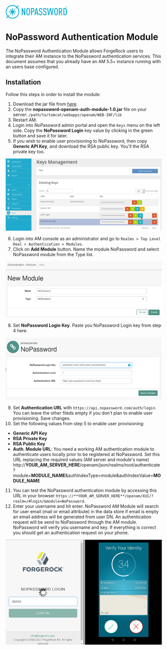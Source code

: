 ![image alt text](/images/nopassword_logo.png)

# NoPassword Authentication Module

The NoPassword Authentication Module allows ForgeRock users to integrate their AM instance to the NoPassword authentication services.
This document assumes that you already have an AM 5.5+ instance running with an users base configured.

## Installation

Follow this steps in order to install the module:

1. Download the jar file from [here](target/nopassword-openam-auth-module-1.0.zip).
2. Copy the **nopassword-openam-auth-module-1.0.jar** file on your server: `/path/to/tomcat/webapps/openam/WEB-INF/lib`
3. Restart AM.
4. Login into NoPassword admin portal and open the `Keys` menu on the left side. Copy the **NoPassword Login** key value by clicking in the green button and save it for later.
5. If you wish to enable user provisioning to NoPassword, then copy **Generic API Key**, and download the RSA public key. You'll the RSA private key too.

![image alt text](/images/api_key.png)

6. Login into AM console as an administrator and go to `Realms > Top Level Real > Authentication > Modules`.
7. Click on **Add Module** button. Name the module NoPassword and select NoPassword module from the Type list.

![image](/images/add_module_1.png)

8. Set **NoPassword Login Key**. Paste you NoPassword Login key from step 4 here.

![image alt text](/images/add_module_2.png)

9. Set **Authentication URL** with `https://api.nopassword.com/auth/login`. You can leave the other fileds empty if you don't plan to enable user provisioning. Save changes.
10. Set the following values from step 5 to enable user provisioning:
- **Generic API Key**
- **RSA Private Key**
- **RSA Public Key**
- **Auth. Module URL**: You need a working AM authentication module to authenticate users locally prior to be registered at NoPassword. Set this URL replacing the required values (AM server and module's name) http://**YOUR_AM_SERVER_HERE**/openam/json/realms/root/authenticate?module=**MODULE_NAME**&authIndexType=module&authIndexValue=**MODULE_NAME**

11. You can test the NoPassword authentication module by accessing this URL in your browser `https://**YOUR_AM_SERVER_HERE**/openam/XUI/?realm=/#login/&module=NoPassword`.</br>
12. Enter your username and hit enter. NoPassword AM Module will search for user email (mail or email attribute) in the data store if email is empty an email address will be generated from user DN. An authentication request will be send to NoPassword through the AM module. NoPassword will verify you username and key. If everything is correct you should get an authentication request on your phone.

![image](/images/demo_auth.png)